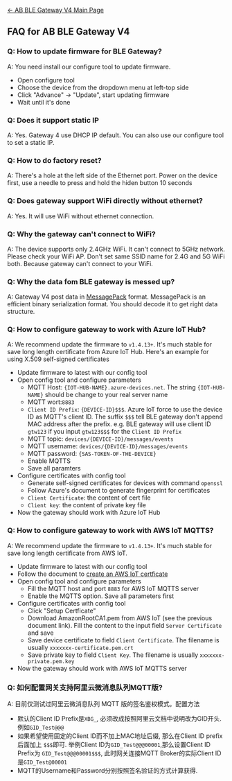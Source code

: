 
[← AB BLE Gateway V4 Main Page](AB_BLE_Gateway_V4.md)

## FAQ for AB BLE Gateway V4

### Q: How to update firmware for BLE Gateway? ###

A: You need install our configure tool to update firmware.

* Open configure tool
* Choose the device from the dropdown menu at left-top side
* Click "Advance" -> "Update", start updating firmware
* Wait until it's done

### Q: Does it support static IP ###

A: Yes. Gateway 4 use DHCP IP default. You can also use our configure
tool to set a static IP.

### Q: How to do factory reset? ###

A: There's a hole at the left side of the Ethernet port. Power on the device first, use a needle to press and hold the hiden button 10 seconds

### Q: Does gateway support WiFi directly without ethernet? ###

A: Yes. It will use WiFi without ethernet connection.

### Q: Why the gateway can't connect to WiFi? ###

A: The device supports only 2.4GHz WiFi. It can't connect to 5GHz network. Please check your WiFi AP. Don't set same SSID name for 2.4G and 5G WiFi both. Because gateway can't connect to your WiFi.

### Q: Why the data fom BLE gateway is messed up? ###

A: Gateway V4 post data in [MessagePack](https://msgpack.org/) format. MessagePack is an efficient binary serialization format. You should decode it to get right data structure.

### Q: How to configure gateway to work with Azure IoT Hub? ###

A: We recommend update the firmware to `v1.4.13+`. It's much stable for save long length certificate from Azure IoT Hub. Here's an example for using X.509 self-signed certificates 

* Update firmware to latest with our config tool
* Open config tool and configure parameters
  * MQTT Host: `{IOT-HUB-NAME}.azure-devices.net`. The string `{IOT-HUB-NAME}` should be change to your real server name
  * MQTT wort:`8883`
  * `Client ID Prefix`: `{DEVICE-ID}$$$`. Azure IoT force to use the device ID as MQTT's client ID. The suffix `$$$` tell BLE gateway don't append MAC address after the prefix. e.g. BLE gateway will use client ID `gtw123` if you input `gtw123$$$` for the `Client ID Prefix`
  * MQTT topic: `devices/{DEVICE-ID}/messages/events`
  * MQTT username: `devices/{DEVICE-ID}/messages/events`
  * MQTT password: `{SAS-TOKEN-OF-THE-DEVICE}`
  * Enable MQTTS
  * Save all paramters
* Configure certificates with config tool
  * Generate self-signed certificates for devices with command `openssl`
  * Follow Azure's document to generate fingerprint for certificates
  * `Client Certificate`: the content of cert file
  * `Client key`: the content of private key file
* Now the gateway should work with Azure IoT Hub
  
### Q: How to configure gateway to work with AWS IoT MQTTS? ###

A: We recommend update the firmware to `v1.4.13+`. It's much stable for save long length certificate from AWS IoT.

* Update firmware to latest with our config tool
* Follow the document to [create an AWS IoT certficate](https://docs.aws.amazon.com/iot/latest/developerguide/device-certs-create.html)
* Open config tool and configure parameters
  * Fill the MQTT host and port `8883` for AWS IoT MQTTS server
  * Enable the MQTTS option. Save all parameters first
* Configure certificates with config tool
  * Click "Setup Certficate"
  * Download AmazonRootCA1.pem from AWS IoT (see the previous document link).  Fill the content to the input field `Server Certificate` and save
  * Save device certificate to field `Client Certificate`. The filename is usually `xxxxxxx-certificate.pem.crt`
  * Save private key to field `Client Key`. The filename is usually `xxxxxxx-private.pem.key`
* Now the gateway should work with AWS IoT MQTTS server

### Q: 如何配置网关支持阿里云微消息队列MQTT版? ###

A: 目前仅测试过阿里云微消息队列 MQTT 版的签名鉴权模式。配置方法

* 默认的Client ID Prefix是`XBG_`, 必须改成按照阿里云文档中说明改为GID开头.例如`GID_Test@@@`
* 如果希望使用固定的Client ID而不加上MAC地址后缀, 那么在Client ID prefix后面加上 `$$$`即可. 举例Client ID为`GID_Test@@@00001`,那么设置Client ID Prefix为 `GID_Test@@@00001$$$`, 此时网关连接MQTT Broker的实际Client ID是`GID_Test@00001`
* MQTT的Username和Password分别按照签名验证的方式计算获得.
